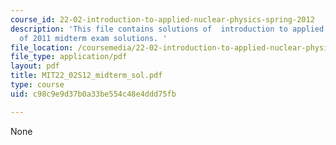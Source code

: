 ```yaml
---
course_id: 22-02-introduction-to-applied-nuclear-physics-spring-2012
description: 'This file contains solutions of  introduction to applied nuclear physics
  of 2011 midterm exam solutions. '
file_location: /coursemedia/22-02-introduction-to-applied-nuclear-physics-spring-2012/c98c9e9d37b0a33be554c48e4ddd75fb_MIT22_02S12_midterm_sol.pdf
file_type: application/pdf
layout: pdf
title: MIT22_02S12_midterm_sol.pdf
type: course
uid: c98c9e9d37b0a33be554c48e4ddd75fb

---
```

None